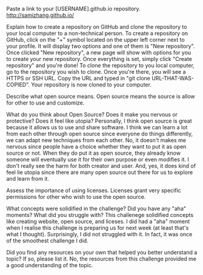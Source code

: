 Paste a link to your [USERNAME].github.io repository.
http://samizhang.github.io/

Explain how to create a repository on GitHub and clone the repository to your local computer to a non-technical person.
To create a repository on GitHub, click on the "+" symbol located on the upper left corner next to your profile. It will display two options and one of them is "New repository". Once clicked "New repository", a new page will show with options for you to create your new repository. Once everything is set, simply click "Create repository" and you're done!
To clone the repository to you local computer, go to the repository you wish to clone. Once you're there, you will see a HTTPS or SSH URL. Copy the URL and typed in "git clone URL-THAT-WAS-COPIED". Your repository is now cloned to your computer.

Describe what open source means.
Open source means the source is allow for other to use and customize.

What do you think about Open Source? Does it make you nervous or protective? Does it feel like utopia?
Personally, I think open source is great because it allows us to use and share software. I think we can learn a lot from each other through open source since everyone do things differently, we can adapt new techniques from each other.
No, it doesn't makes me nervous since people have a choice whether they want to put it as open source or not. When they do put it as open source, they already know someone will eventually use it for their own purpose or even modifies it. I don't really see the harm for both creator and user. 
And, yes, it does kind of feel lie utopia since there are many open source out there for us to explore and learn from it.

Assess the importance of using licenses.
Licenses grant very specific permissions for other who wish to use the open source. 

What concepts were solidified in the challenge? Did you have any "aha" moments? What did you struggle with?
This challenege solidified concepts like creating website, open source, and liceses. I did had a "aha" moment when I realise this challenge is preparing us for next week (at least that's what I thought). Surprisingly, I did not struggled with it. In fact, it was once of the smoothest challenge I did. 

Did you find any resources on your own that helped you better understand a topic? If so, please list it.
No, the resources from this challenge provided me a good understanding of the topic.